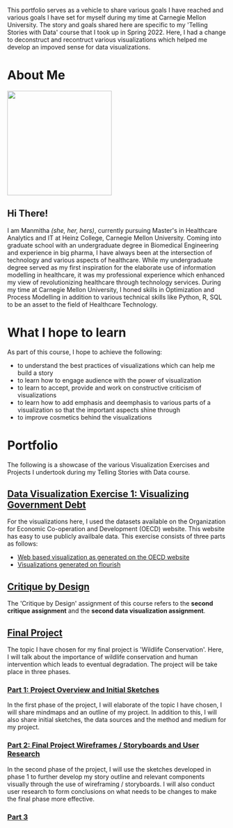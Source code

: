 This portfolio serves as a vehicle to share various goals I have reached and various goals I have set for myself during my time at Carnegie Mellon University. The story and goals shared here are specific to my 'Telling Stories with Data' course that I took up in Spring 2022. Here, I had a change to deconstruct and recontruct various visualizations which helped me develop an impoved sense for data visualizations. 
# About Me
<img src="https://media-exp1.licdn.com/dms/image/C5603AQHM-JgUxJ1ffA/profile-displayphoto-shrink_800_800/0/1628886236172?e=1648684800&v=beta&t=bW0Rm1qjz-RAbXn3VtPfSMRDAFVdH7zBgpM5d9PewbA" width="240">

## Hi There!
I am Manmitha *(she, her, hers)*, currently pursuing Master's in Healthcare Analytics and IT at Heinz College, Carnegie Mellon University. Coming into graduate school with an undergraduate degree in Biomedical Engineering and experience in big pharma, I have always been at the intersection of technology and various aspects of healthcare. While my undergraduate degree served as my first inspiration for the elaborate use of information modelling in healthcare, it was my professional experience which enhanced my view of revolutionizing healthcare through technology services. During my time at Carnegie Mellon University, I honed skills in Optimization and Process Modelling in addition to various technical skills like Python, R, SQL to be an asset to the field of Healthcare Technology.

# What I hope to learn
As part of this course, I hope to achieve the following:
- to understand the best practices of visualizations which can help me build a story
- to learn how to engage audience with the power of visualization
- to learn to accept, provide and work on constructive criticism of visualizations
- to learn how to add emphasis and deemphasis to various parts of a visualization so that the important aspects shine through
- to improve cosmetics behind the visualizations

# Portfolio
The following is a showcase of the various Visualization Exercises and Projects I undertook during my Telling Stories with Data course.

## [Data Visualization Exercise 1: Visualizing Government Debt](OECD_Visualization.md)
For the visualizations here, I used the datasets available on the Organization for Economic Co-operation and Development (OECD) website. This website has easy to use publicly availbale data.
This exercise consists of three parts as follows:
- [Web based visualization as generated on the OECD website](https://manmithapatya.github.io/ManmithaPatya-Portfolio/OECD_Visualization.html#web-based-visualization-as-generated-on-the-oecd-website)
- [Visualizations generated on flourish](https://manmithapatya.github.io/ManmithaPatya-Portfolio/OECD_Visualization.html#2-visualizations-built-on-flourish)

## [Critique by Design](CritiqueByDesign.md)
The 'Critique by Design' assignment of this course refers to the **second critique assignment** and the **second data visualization assignment**. 

## [Final Project](FinalProject1.md)
The topic I have chosen for my final project is 'Wildlife Conservation'. Here, I will talk about the importance of wildlife conservation and human intervention which leads to eventual degradation. 
The project will be take place in three phases.

### [Part 1: Project Overview and Initial Sketches](FinalProject1.md)
In the first phase of the project, I will elaborate of the topic I have chosen, I will share mindmaps and an outline of my project. In addition to this, I will also share initial sketches, the data sources and the method and medium for my project. 

### [Part 2: Final Project Wireframes / Storyboards and User Research](FinalProject2.md)
In the second phase of the project, I will use the sketches developed in phase 1 to further develop my story outline and relevant components visually through the use of wireframing / storyboards. I will also conduct user research to form conclusions on what needs to be changes to make the final phase more effective.  

### [Part 3](FinalProject3.md)
